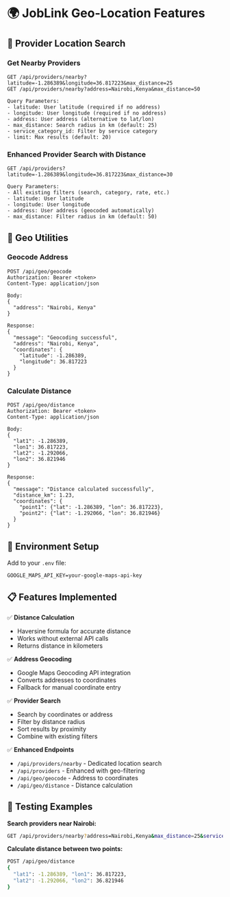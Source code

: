 # 🌍 JobLink Geo-Location Features

## 📍 Provider Location Search

### Get Nearby Providers
```
GET /api/providers/nearby?latitude=-1.286389&longitude=36.817223&max_distance=25
GET /api/providers/nearby?address=Nairobi,Kenya&max_distance=50

Query Parameters:
- latitude: User latitude (required if no address)
- longitude: User longitude (required if no address)  
- address: User address (alternative to lat/lon)
- max_distance: Search radius in km (default: 25)
- service_category_id: Filter by service category
- limit: Max results (default: 20)
```

### Enhanced Provider Search with Distance
```
GET /api/providers?latitude=-1.286389&longitude=36.817223&max_distance=30

Query Parameters:
- All existing filters (search, category, rate, etc.)
- latitude: User latitude
- longitude: User longitude
- address: User address (geocoded automatically)
- max_distance: Filter radius in km (default: 50)
```

## 🧭 Geo Utilities

### Geocode Address
```
POST /api/geo/geocode
Authorization: Bearer <token>
Content-Type: application/json

Body:
{
  "address": "Nairobi, Kenya"
}

Response:
{
  "message": "Geocoding successful",
  "address": "Nairobi, Kenya",
  "coordinates": {
    "latitude": -1.286389,
    "longitude": 36.817223
  }
}
```

### Calculate Distance
```
POST /api/geo/distance
Authorization: Bearer <token>
Content-Type: application/json

Body:
{
  "lat1": -1.286389,
  "lon1": 36.817223,
  "lat2": -1.292066,
  "lon2": 36.821946
}

Response:
{
  "message": "Distance calculated successfully",
  "distance_km": 1.23,
  "coordinates": {
    "point1": {"lat": -1.286389, "lon": 36.817223},
    "point2": {"lat": -1.292066, "lon": 36.821946}
  }
}
```

## 🔧 Environment Setup

Add to your `.env` file:
```env
GOOGLE_MAPS_API_KEY=your-google-maps-api-key
```

## 📋 Features Implemented

✅ **Distance Calculation**
- Haversine formula for accurate distance
- Works without external API calls
- Returns distance in kilometers

✅ **Address Geocoding**
- Google Maps Geocoding API integration
- Converts addresses to coordinates
- Fallback for manual coordinate entry

✅ **Provider Search**
- Search by coordinates or address
- Filter by distance radius
- Sort results by proximity
- Combine with existing filters

✅ **Enhanced Endpoints**
- `/api/providers/nearby` - Dedicated location search
- `/api/providers` - Enhanced with geo-filtering
- `/api/geo/geocode` - Address to coordinates
- `/api/geo/distance` - Distance calculation

## 🧪 Testing Examples

**Search providers near Nairobi:**
```bash
GET /api/providers/nearby?address=Nairobi,Kenya&max_distance=25&service_category_id=1
```

**Calculate distance between two points:**
```bash
POST /api/geo/distance
{
  "lat1": -1.286389, "lon1": 36.817223,
  "lat2": -1.292066, "lon2": 36.821946
}
```